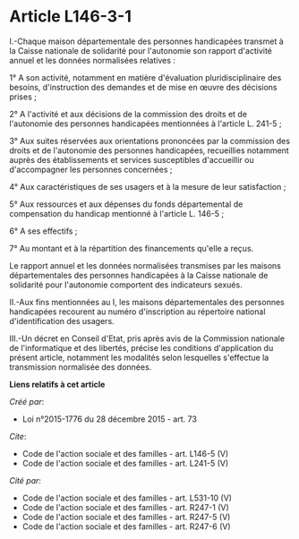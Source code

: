 # Article L146-3-1

I.-Chaque maison départementale des personnes handicapées transmet à la Caisse nationale de solidarité pour l'autonomie son
rapport d'activité annuel et les données normalisées relatives : 

1° A son activité, notamment en matière d'évaluation pluridisciplinaire des besoins, d'instruction des demandes et de mise en
œuvre des décisions prises ; 

2° A l'activité et aux décisions de la commission des droits et de l'autonomie des personnes handicapées mentionnées à
l'article L. 241-5 ; 

3° Aux suites réservées aux orientations prononcées par la commission des droits et de l'autonomie des personnes handicapées,
recueillies notamment auprès des établissements et services susceptibles d'accueillir ou d'accompagner les personnes
concernées ; 

4° Aux caractéristiques de ses usagers et à la mesure de leur satisfaction ; 

5° Aux ressources et aux dépenses du fonds départemental de compensation du handicap mentionné à l'article L. 146-5 ; 

6° A ses effectifs ; 

7° Au montant et à la répartition des financements qu'elle a reçus. 

Le rapport annuel et les données normalisées transmises par les maisons départementales des personnes handicapées à la Caisse
nationale de solidarité pour l'autonomie comportent des indicateurs sexués. 

II.-Aux fins mentionnées au I, les maisons départementales des personnes handicapées recourent au numéro d'inscription au
répertoire national d'identification des usagers. 

III.-Un décret en Conseil d'Etat, pris après avis de la Commission nationale de l'informatique et des libertés, précise les
conditions d'application du présent article, notamment les modalités selon lesquelles s'effectue la transmission normalisée
des données.

**Liens relatifs à cet article**

_Créé par_:

  - Loi n°2015-1776 du 28 décembre 2015 - art. 73

_Cite_:

  - Code de l'action sociale et des familles - art. L146-5 (V)
  - Code de l'action sociale et des familles - art. L241-5 (V)

_Cité par_:

  - Code de l'action sociale et des familles - art. L531-10 (V)
  - Code de l'action sociale et des familles - art. R247-1 (V)
  - Code de l'action sociale et des familles - art. R247-5 (V)
  - Code de l'action sociale et des familles - art. R247-6 (V)
